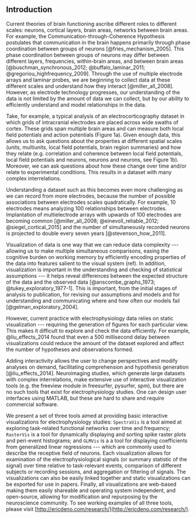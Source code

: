 ## Introduction
Current theories of brain functioning ascribe different roles to different scales: neurons, cortical layers, brain areas, networks between brain areas. For example, the Communication-through-Coherence Hypothesis postulates that communication in the brain happens primarily through phase coordination between groups of neurons [@fries_mechanism_2005]. This phase coordination between groups of neurons may differ between different layers, frequencies, within-brain areas, and between brain areas [@buschman_synchronous_2012; @buffalo_laminar_2011; @gregoriou_highfrequency_2009]. Through the use of multiple electrode arrays and laminar probes, we are beginning to collect data at these different scales and understand how they interact [@miller_all_2008]. However, as electrode technology progresses, our understanding of the data is not limited by the amount of data we can collect, but by our ability to efficiently understand and model relationships in the data.

Take, for example, a typical analysis of an electrocorticography dataset in which grids of intracranial electrodes are placed across wide swaths of cortex. These grids span multiple brain areas and can measure both local field potentials and action potentials (Figure 1a). Given enough data, this allows us to ask questions about the properties at different spatial scales (units, multiunits, local field potentials, brain region summaries) and how they relate (e.g. correlation and coherence between local field potentials, local field potentials and neurons, neurons and neurons, see Figure 1b). Moreover, we can ask questions about how these change over time and/or relate to experimental conditions. This results in a dataset with many complex interrelations.

Understanding a dataset such as this becomes even more challenging as we can record from more electrodes, because the number of possible associations between electrodes scales quadratically. For example, 10 electrodes means analyzing 100 relationships between electrodes. Implantation of multielectrode arrays with upwards of 100 electrodes are becoming common [@miller_all_2008; @einevoll_reliable_2012; @siegel_cortical_2015] and the number of simultaneously recorded neurons is projected to double every seven years [@stevenson_how_2011].

Visualization of data is one way that we can reduce data complexity --- allowing us to make multiple simultaneous comparisons, easing the cognitive burden on working memory by efficiently encoding properties of the data into features salient to the visual system (ref). In addition, visualization is important in the understanding and checking of statistical assumptions --- it helps reveal differences between the expected structure of the data and the observed data [@anscombe_graphs_1973; @tukey_exploratory_1977-1]. This is important, from the initial stages of analysis to publication, for revising our assumptions and models and for understanding and communicating where and how often our models fail [@gelman_exploratory_2004].

However, current practice with electrophysiology data relies on static visualization --- requiring the generation of figures for each particular view. This makes it difficult to explore and check the data efficiently. For example, @liu_effects_2014 found that even a 500 millisecond delay between visualizations could reduce the amount of the dataset explored and affect the number of hypotheses and observations formed.

Adding interactivity allows the user to change perspectives and modify analyses on demand, facilitating comprehension and hypothesis generation [@liu_effects_2014]. Neuroimaging studies, which generate large datasets with complex interrelations, make extensive use of interactive visualization tools (e.g. the freeview module in freesurfer, pysurfer, spm), but there are no such tools that exist for electrophysiology studies. One can design user interfaces using MATLAB, but these are hard to share and require commercial software.

We present a set of three tools aimed at providing basic interactive visualizations for electrophysiology studies: `SpectraVis` is a tool aimed at exploring task-related functional networks over time and frequency; `RasterVis` is a tool for dynamically displaying and sorting spike raster plots and peri-event histograms; and `GLMVis` is a a tool for displaying coefficients from generalized linear regressions --- which are commonly used to describe the receptive field of neurons. Each visualization allows for examination of the electrophysiological signals (or summary statistic of the signal) over time relative to task-relevant events, comparison of different subjects or recording sessions, and aggregation or filtering of signals. The visualizations can also be easily linked together and static visualizations can be exported for use in papers. Finally, all visualizations are web-based making them easily shareable and operating system independent, and open-source, allowing for modification and repurposing by the neuroscience community. To see working examples of all three tools, please visit [http://ericdeno.com/research/](http://ericdeno.com/research/).
